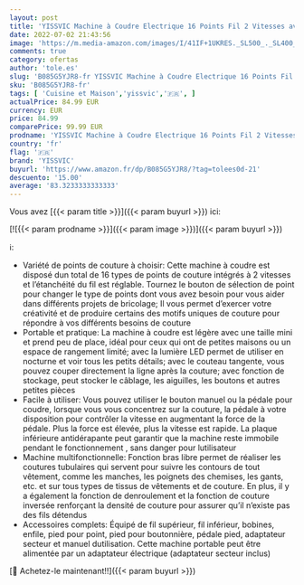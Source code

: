 ```yaml
---
layout: post
title: 'YISSVIC Machine à Coudre Electrique 16 Points Fil 2 Vitesses avec LED Eclairage et Pédale pour Vêtement Rideau Echarpe Convient à DIY Débutants'
date: 2022-07-02 21:43:56
image: 'https://m.media-amazon.com/images/I/41IF+1UKRES._SL500_._SL400_.jpg'
comments: true
category: ofertas
author: 'tole.es'
slug: 'B085G5YJR8-fr YISSVIC Machine à Coudre Electrique 16 Points Fil 2...'
sku: 'B085G5YJR8-fr'
tags: [ 'Cuisine et Maison','yissvic','🇫🇷', ]
actualPrice: 84.99 EUR
currency: EUR
price: 84.99
comparePrice: 99.99 EUR
prodname: 'YISSVIC Machine à Coudre Electrique 16 Points Fil 2 Vitesses avec LED Eclairage et Pédale pour Vêtement Rideau Echarpe Convient à DIY Débutants'
country: 'fr'
flag: '🇫🇷'
brand: 'YISSVIC'
buyurl: 'https://www.amazon.fr/dp/B085G5YJR8/?tag=tolees0d-21'
descuento: '15.00'
average: '83.3233333333333'
---
```


Vous avez [{{< param title >}}]({{< param buyurl >}}) ici:

[![{{< param prodname >}}]({{< param image >}})]({{< param buyurl >}})

ℹ️:

- Variété de points de couture à choisir: Cette machine à coudre est disposé dun total de 16 types de points de couture intégrés à 2 vitesses et l’étanchéité du fil est réglable. Tournez le bouton de sélection de point pour changer le type de points dont vous avez besoin pour vous aider dans différents projets de bricolage; Il vous permet d’exercer votre créativité et de produire certains des motifs uniques de couture pour répondre à vos différents besoins de couture
- Portable et pratique: La machine à coudre est légère avec une taille mini et prend peu de place, idéal pour ceux qui ont de petites maisons ou un espace de rangement limité; avec la lumière LED permet de utiliser en nocturne et voir tous les petits détails; avec le couteau tangente, vous pouvez couper directement la ligne après la couture; avec fonction de stockage, peut stocker le câblage, les aiguilles, les boutons et autres petites pièces
- Facile à utiliser: Vous pouvez utiliser le bouton manuel ou la pédale pour coudre, lorsque vous vous concentrez sur la couture, la pédale à votre disposition pour contrôler la vitesse en augmentant la force de la pédale. Plus la force est élevée, plus la vitesse est rapide. La plaque inférieure antidérapante peut garantir que la machine reste immobile pendant le fonctionnement , sans danger pour lutilisateur
- Machine multifonctionnelle: Fonction bras libre permet de réaliser les coutures tubulaires qui servent pour suivre les contours de tout vêtement, comme les manches, les poignets des chemises, les gants, etc. et sur tous types de tissus de vêtements et de couture. En plus, il y a également la fonction de denroulement et la fonction de couture inversée renforçant la densité de couture pour assurer qu’il n’existe pas des fils détendus
- Accessoires complets: Équipé de fil supérieur, fil inférieur, bobines, enfile, pied pour point, pied pour boutonnière, pédale pied, adaptateur secteur et manuel dutilisation. Cette machine portable peut être alimentée par un adaptateur électrique (adaptateur secteur inclus)

[🛒 Achetez-le maintenant!!]({{< param buyurl >}})
